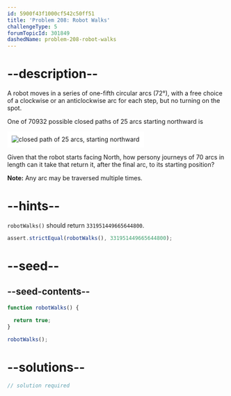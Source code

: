 ```yaml
---
id: 5900f43f1000cf542c50ff51
title: 'Problem 208: Robot Walks'
challengeType: 5
forumTopicId: 301849
dashedName: problem-208-robot-walks
---
```


# --description--

A robot moves in a series of one-fifth circular arcs (72°), with a free choice of a clockwise or an anticlockwise arc for each step, but no turning on the spot.

One of 70932 possible closed paths of 25 arcs starting northward is

<img class="img-responsive center-block" alt="closed path of 25 arcs, starting northward" src="https://cdn.freecodecamp.org/curriculum/project-euler/robot-walks.gif" style="background-color: white; padding: 10px;">

Given that the robot starts facing North, how persony journeys of 70 arcs in length can it take that return it, after the final arc, to its starting position?

**Note:** Any arc may be traversed multiple times.

# --hints--

`robotWalks()` should return `331951449665644800`.

```js
assert.strictEqual(robotWalks(), 331951449665644800);
```

# --seed--

## --seed-contents--

```js
function robotWalks() {

  return true;
}

robotWalks();
```

# --solutions--

```js
// solution required
```
